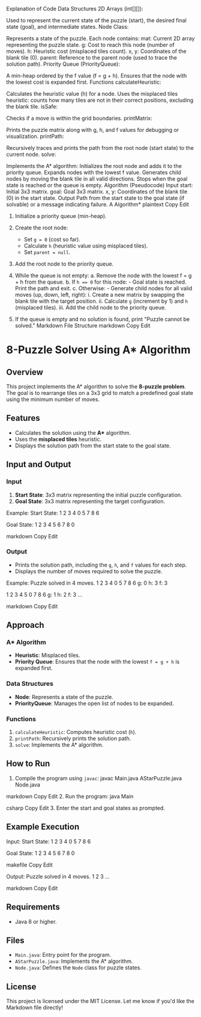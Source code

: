 Explanation of Code
Data Structures
2D Arrays (int[][]):

Used to represent the current state of the puzzle (start), the desired final state (goal), and intermediate states.
Node Class:

Represents a state of the puzzle. Each node contains:
mat: Current 2D array representing the puzzle state.
g: Cost to reach this node (number of moves).
h: Heuristic cost (misplaced tiles count).
x, y: Coordinates of the blank tile (0).
parent: Reference to the parent node (used to trace the solution path).
Priority Queue (PriorityQueue<Node>):

A min-heap ordered by the f value (f = g + h).
Ensures that the node with the lowest cost is expanded first.
Functions
calculateHeuristic:

Calculates the heuristic value (h) for a node.
Uses the misplaced tiles heuristic: counts how many tiles are not in their correct positions, excluding the blank tile.
isSafe:

Checks if a move is within the grid boundaries.
printMatrix:

Prints the puzzle matrix along with g, h, and f values for debugging or visualization.
printPath:

Recursively traces and prints the path from the root node (start state) to the current node.
solve:

Implements the A* algorithm:
Initializes the root node and adds it to the priority queue.
Expands nodes with the lowest f value.
Generates child nodes by moving the blank tile in all valid directions.
Stops when the goal state is reached or the queue is empty.
Algorithm (Pseudocode)
Input
start: Initial 3x3 matrix.
goal: Goal 3x3 matrix.
x, y: Coordinates of the blank tile (0) in the start state.
Output
Path from the start state to the goal state (if solvable) or a message indicating failure.
A Algorithm*
plaintext
Copy
Edit
1. Initialize a priority queue (min-heap).
2. Create the root node:
   - Set `g = 0` (cost so far).
   - Calculate `h` (heuristic value using misplaced tiles).
   - Set `parent = null`.
3. Add the root node to the priority queue.

4. While the queue is not empty:
   a. Remove the node with the lowest f = g + h from the queue.
   b. If `h == 0` for this node:
       - Goal state is reached. Print the path and exit.
   c. Otherwise:
       - Generate child nodes for all valid moves (up, down, left, right):
         i. Create a new matrix by swapping the blank tile with the target position.
         ii. Calculate `g` (increment by 1) and `h` (misplaced tiles).
         iii. Add the child node to the priority queue.
5. If the queue is empty and no solution is found, print "Puzzle cannot be solved."
Markdown File Structure
markdown
Copy
Edit
# 8-Puzzle Solver Using A* Algorithm

## Overview
This project implements the A* algorithm to solve the **8-puzzle problem**. The goal is to rearrange tiles on a 3x3 grid to match a predefined goal state using the minimum number of moves.

## Features
- Calculates the solution using the **A\*** algorithm.
- Uses the **misplaced tiles** heuristic.
- Displays the solution path from the start state to the goal state.

## Input and Output
### Input
1. **Start State**: 3x3 matrix representing the initial puzzle configuration.
2. **Goal State**: 3x3 matrix representing the target configuration.

Example:
Start State: 1 2 3 4 0 5 7 8 6

Goal State: 1 2 3 4 5 6 7 8 0

markdown
Copy
Edit

### Output
- Prints the solution path, including the `g`, `h`, and `f` values for each step.
- Displays the number of moves required to solve the puzzle.

Example:
Puzzle solved in 4 moves. 1 2 3 4 0 5 7 8 6 g: 0 h: 3 f: 3

1 2 3 4 5 0 7 8 6 g: 1 h: 2 f: 3 ...

markdown
Copy
Edit

## Approach
### A* Algorithm
- **Heuristic**: Misplaced tiles.
- **Priority Queue**: Ensures that the node with the lowest `f = g + h` is expanded first.

### Data Structures
- **Node**: Represents a state of the puzzle.
- **PriorityQueue**: Manages the open list of nodes to be expanded.

### Functions
1. `calculateHeuristic`: Computes heuristic cost (`h`).
2. `printPath`: Recursively prints the solution path.
3. `solve`: Implements the A* algorithm.

## How to Run
1. Compile the program using `javac`:
javac Main.java AStarPuzzle.java Node.java

markdown
Copy
Edit
2. Run the program:
java Main

csharp
Copy
Edit
3. Enter the start and goal states as prompted.

## Example Execution
Input:
Start State: 1 2 3 4 0 5 7 8 6

Goal State: 1 2 3 4 5 6 7 8 0

makefile
Copy
Edit

Output:
Puzzle solved in 4 moves. 1 2 3 ...

markdown
Copy
Edit

## Requirements
- Java 8 or higher.

## Files
- `Main.java`: Entry point for the program.
- `AStarPuzzle.java`: Implements the A* algorithm.
- `Node.java`: Defines the `Node` class for puzzle states.

## License
This project is licensed under the MIT License.
Let me know if you'd like the Markdown file directly!







